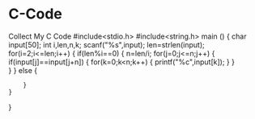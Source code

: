 # C-Code
Collect My C Code
#include<stdio.h>
#include<string.h>
main ()
{
	char input[50];
	int i,len,n,k;
	scanf("%s",input);
	len=strlen(input);
	for(i=2;i<=len;i++)
	{
		if(len%i==0)
		{
			n=len/i;
			for(j=0;j<=n;j++)
			{
				if(input[j]==input[j+n])
				{
					for(k=0;k<n;k++)
					{
						printf("%c",input[k]);
					}
				}	
			}
		}
		else
		{
			
		}
	}	
}
